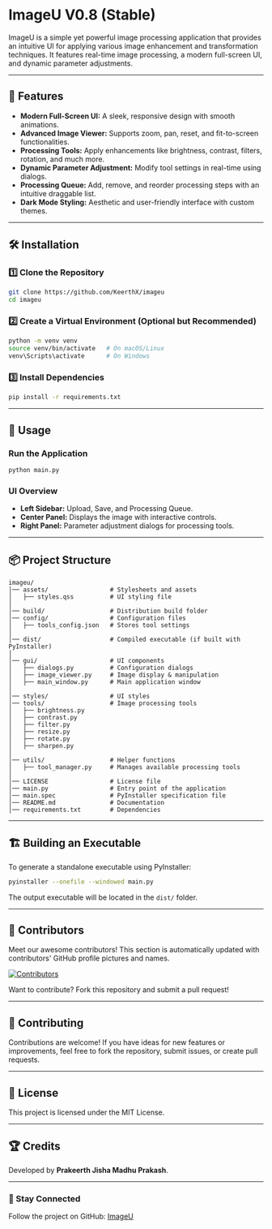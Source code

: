 # ImageU V0.8 (Stable)

ImageU is a simple yet powerful image processing application that provides an intuitive UI for applying various image enhancement and transformation techniques. It features real-time image processing, a modern full-screen UI, and dynamic parameter adjustments.

---

## 🚀 Features

- **Modern Full-Screen UI:** A sleek, responsive design with smooth animations.
- **Advanced Image Viewer:** Supports zoom, pan, reset, and fit-to-screen functionalities.
- **Processing Tools:** Apply enhancements like brightness, contrast, filters, rotation, and much more.
- **Dynamic Parameter Adjustment:** Modify tool settings in real-time using dialogs.
- **Processing Queue:** Add, remove, and reorder processing steps with an intuitive draggable list.
- **Dark Mode Styling:** Aesthetic and user-friendly interface with custom themes.

---

## 🛠 Installation

### 1️⃣ Clone the Repository
```sh
git clone https://github.com/KeerthX/imageu
cd imageu
```

### 2️⃣ Create a Virtual Environment (Optional but Recommended)
```sh
python -m venv venv
source venv/bin/activate   # On macOS/Linux
venv\Scripts\activate      # On Windows
```

### 3️⃣ Install Dependencies
```sh
pip install -r requirements.txt
```

---

## 🎨 Usage

### Run the Application
```sh
python main.py
```

### UI Overview
- **Left Sidebar:** Upload, Save, and Processing Queue.
- **Center Panel:** Displays the image with interactive controls.
- **Right Panel:** Parameter adjustment dialogs for processing tools.

---

## 📦 Project Structure
```
imageu/
│── assets/                 # Stylesheets and assets
│   ├── styles.qss          # UI styling file
│
│── build/                  # Distribution build folder
│── config/                 # Configuration files
│   ├── tools_config.json   # Stores tool settings
│
│── dist/                   # Compiled executable (if built with PyInstaller)
│
│── gui/                    # UI components
│   ├── dialogs.py          # Configuration dialogs
│   ├── image_viewer.py     # Image display & manipulation
│   ├── main_window.py      # Main application window
│
│── styles/                 # UI styles
│── tools/                  # Image processing tools
│   ├── brightness.py
│   ├── contrast.py
│   ├── filter.py
│   ├── resize.py
│   ├── rotate.py
│   ├── sharpen.py
│
│── utils/                  # Helper functions
│   ├── tool_manager.py     # Manages available processing tools
│
│── LICENSE                 # License file
│── main.py                 # Entry point of the application
│── main.spec               # PyInstaller specification file
│── README.md               # Documentation
│── requirements.txt        # Dependencies
```

---

## 🏗 Building an Executable
To generate a standalone executable using PyInstaller:
```sh
pyinstaller --onefile --windowed main.py
```
The output executable will be located in the `dist/` folder.

---

## 🌟 Contributors

Meet our awesome contributors! This section is automatically updated with contributors' GitHub profile pictures and names.

[![Contributors](https://contrib.rocks/image?repo=KeerthX/imageu)](https://github.com/KeerthX/imageu/graphs/contributors)

Want to contribute? Fork this repository and submit a pull request!

---

## 🤝 Contributing

Contributions are welcome! If you have ideas for new features or improvements, feel free to fork the repository, submit issues, or create pull requests.

---

## 📜 License

This project is licensed under the MIT License.

---

## 🏆 Credits

Developed by **Prakeerth Jisha Madhu Prakash**.

---

### 🔗 Stay Connected
Follow the project on GitHub: [ImageU](https://github.com/KeerthX/imageu)
